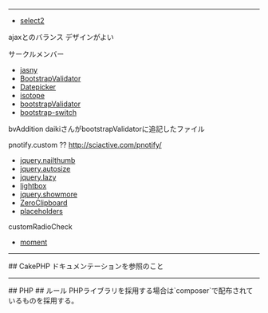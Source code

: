 <hr id="jquery-libs">

- [select2](http://ivaynberg.github.io/select2/)

ajaxとのバランス
デザインがよい

サークルメンバー

- [jasny](http://jasny.github.io/bootstrap/)
- [BootstrapValidator](http://bootstrapvalidator.com/)
- [Datepicker](http://jqueryui.com/datepicker/)
- [isotope](http://isotope.metafizzy.co/)
- [bootstrapValidator](http://bootstrapvalidator.com/)
- [bootstrap-switch](http://www.bootstrap-switch.org/)

bvAddition
daikiさんがbootstrapValidatorに追記したファイル

pnotify.custom ??
http://sciactive.com/pnotify/

- [jquery.nailthumb](http://www.garralab.com/nailthumb.php)
- [jquery.autosize](http://www.jacklmoore.com/autosize/)
- [jquery.lazy](http://www.appelsiini.net/projects/lazyload)
- [lightbox](http://lokeshdhakar.com/projects/lightbox2/)
- [jquery.showmore](https://github.com/jasonalvis/jquery-show-more/)
- [ZeroClipboard](http://zeroclipboard.org/)
- [placeholders](http://jamesallardice.github.io/Placeholders.js/)

customRadioCheck

- [moment](http://momentjs.com/)

<hr id="cakephp-plugins">
## CakePHP
ドキュメンテーションを参照のこと

<hr id="php-plugins">
## PHP
## ルール
PHPライブラリを採用する場合は`composer`で配布されているものを採用する。
